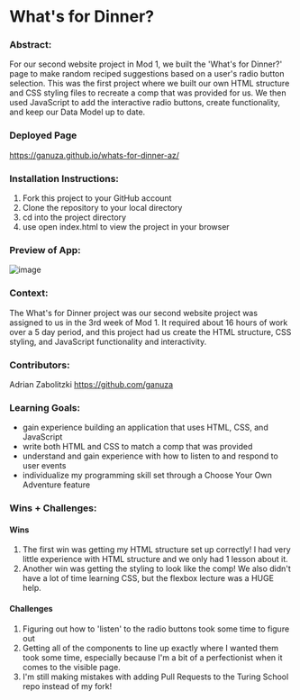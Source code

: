 # What's for Dinner? 

### Abstract:
[//]: <> (Briefly describe what you built and its features. What problem is the app solving? How does this application solve that problem?)
For our second website project in Mod 1, we built the 'What's for Dinner?' page to make random reciped suggestions based on a user's radio button selection.  This was the first project where we built our own HTML structure and CSS styling files to recreate a comp that was provided for us.  We then used JavaScript to add the interactive radio buttons, create functionality, and keep our Data Model up to date. 

### Deployed Page
https://ganuza.github.io/whats-for-dinner-az/

### Installation Instructions:
[//]: <> (What steps does a person have to take to get your app cloned down and running?)
1. Fork this project to your GitHub account
2. Clone the repository to your local directory
3. cd into the project directory
4. use open index.html to view the project in your browser

### Preview of App:
[//]: <> (Provide ONE gif or screenshot of your application - choose the "coolest" piece of functionality to show off.)

![image](https://github.com/ganuza/whats-for-dinner-az/assets/31826116/2ba620dd-b2e6-427e-a8c8-bc84ad073d12)


### Context:
[//]: <> (Give some context for the project here. How long did you have to work on it? How far into the Turing program are you?)
The What's for Dinner project was our second website project was assigned to us in the 3rd week of Mod 1.  It required about 16 hours of work over a 5 day period, and this project had us create the HTML structure, CSS styling, and JavaScript functionality and interactivity.

### Contributors:
[//]: <> (Who worked on this application? Link to their GitHubs.)
Adrian Zabolitzki
https://github.com/ganuza

### Learning Goals:
[//]: <> (What were the learning goals of this project? What tech did you work with?)
- gain experience building an application that uses HTML, CSS, and JavaScript
- write both HTML and CSS to match a comp that was provided
- understand and gain experience with how to listen to and respond to user events
- individualize my programming skill set through a Choose Your Own Adventure feature
### Wins + Challenges:
[//]: <> (What are 2-3 wins you have from this project? What were some challenges you faced - and how did you get over them?)
#### Wins
1. The first win was getting my HTML structure set up correctly!  I had very little experience with HTML structure and we only had 1 lesson about it.
2. Another win was getting the styling to look like the comp!  We also didn't have a lot of time learning CSS, but the flexbox lecture was a HUGE help.

#### Challenges
1. Figuring out how to 'listen' to the radio buttons took some time to figure out
2. Getting all of the components to line up exactly where I wanted them took some time, especially because I'm a bit of a perfectionist when it comes to the visible page.
3. I'm still making mistakes with adding Pull Requests to the Turing School repo instead of my fork!
